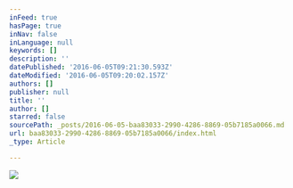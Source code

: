 ```yaml
---
inFeed: true
hasPage: true
inNav: false
inLanguage: null
keywords: []
description: ''
datePublished: '2016-06-05T09:21:30.593Z'
dateModified: '2016-06-05T09:20:02.157Z'
authors: []
publisher: null
title: ''
author: []
starred: false
sourcePath: _posts/2016-06-05-baa83033-2990-4286-8869-05b7185a0066.md
url: baa83033-2990-4286-8869-05b7185a0066/index.html
_type: Article

---
```

![](https://the-grid-user-content.s3-us-west-2.amazonaws.com/be55e478-9e2c-452d-9faf-b5be511932c4.jpg)